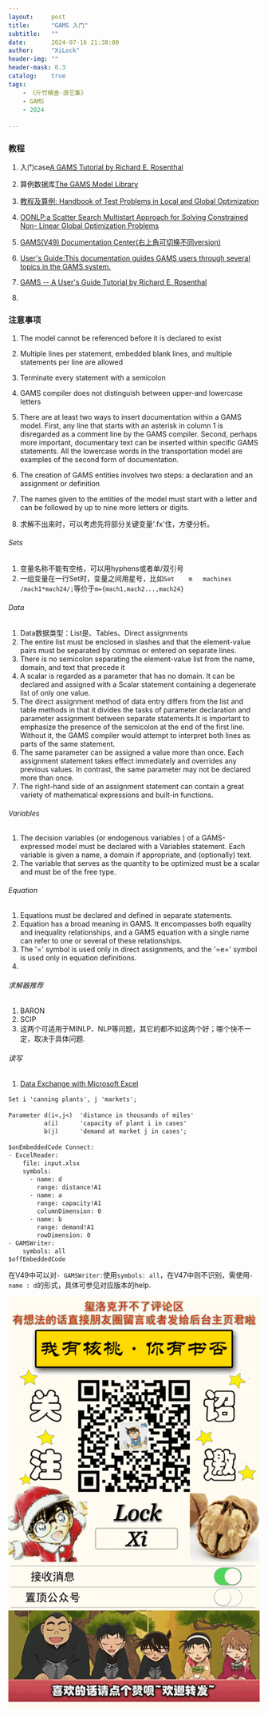 ```yaml
---
layout:     post
title:      "GAMS 入门"
subtitle:   ""
date:       2024-07-16 21:38:00
author:     "XiLock"
header-img: ""
header-mask: 0.3
catalog:    true
tags:
    - 《斤竹精舍·游艺集》
    - GAMS
    - 2024

---
```



### 教程
1. 入门case[A GAMS Tutorial by Richard E. Rosenthal](https://www.gams.com/latest/docs/UG_Tutorial.html)
1. 算例数据库[The GAMS Model Library](https://www.gams.com/latest/gamslib_ml/libhtml/index.html#gamslib)
1. [教程及算例: Handbook of Test Problems in Local and Global Optimization](http://titan.princeton.edu/TestProblems/)
1. [OONLP:a Scatter Search Multistart Approach for Solving Constrained Non- Linear Global Optimization Problems](https://www.gams.com/archives/presentations/present_lasdon.pdf?search=cstr)

1. [GAMS(V49) Documentation Center(右上角可切换不同version)](https://www.gams.com/49/docs/index.html)

1. [User's Guide:This documentation guides GAMS users through several topics in the GAMS system.](https://www.gams.com/47/docs/UG_MAIN.html#UG_Tutorial_Examples)
1. [GAMS -- A User's Guide Tutorial by Richard E. Rosenthal](https://www.un.org/en/development/desa/policy/mdg_workshops/training_material/gams_users_guide.pdf)
1. []()

### 注意事项
1. The model cannot be referenced before it is declared to exist
1. Multiple lines per statement, embedded blank lines, and multiple statements per line are allowed
1. Terminate every statement with a semicolon
1. GAMS compiler does not distinguish between upper-and lowercase letters
1. There are at least two ways to insert documentation within a GAMS model. First, any line that starts with an asterisk in column 1 is disregarded as a comment line by the GAMS compiler. Second, perhaps more important, documentary text can be inserted within specific GAMS statements. All the lowercase words in the transportation model are examples of the second form of documentation.

1. The creation of GAMS entities involves two steps: a declaration and an assignment or definition
1. The names given to the entities of the model must start with a letter and can be followed by up to nine more letters or digits.

1. 求解不出来时，可以考虑先将部分关键变量'.fx'住，方便分析。


###### Sets
1. 变量名称不能有空格，可以用hyphens或者单/双引号
1. 一组变量在一行Set时，变量之间用星号，比如`Set    m   machines             /mach1*mach24/;`等价于`m={mach1,mach2...,mach24}`

###### Data
1. Data数据类型：List是、Tables、Direct assignments
1. The entire list must be enclosed in slashes and that the element-value pairs must be separated by commas or entered on separate lines.
1. There is no semicolon separating the element-value list from the name, domain, and text that precede it
1. A scalar is regarded as a parameter that has no domain. It can be declared and assigned with a Scalar statement containing a degenerate list of only one value.
1. The direct assignment method of data entry differs from the list and table methods in that it divides the tasks of parameter declaration and parameter assignment between separate statements.It is important to emphasize the presence of the semicolon at the end of the first line. Without it, the GAMS compiler would attempt to interpret both lines as parts of the same statement.
1. The same parameter can be assigned a value more than once. Each assignment statement takes effect immediately and overrides any previous values. In contrast, the same parameter may not be declared more than once. 
1. The right-hand side of an assignment statement can contain a great variety of mathematical expressions and built-in functions.

###### Variables
1. The decision variables (or endogenous variables ) of a GAMS-expressed model must be declared with a Variables statement. Each variable is given a name, a domain if appropriate, and (optionally) text.  
1. The variable that serves as the quantity to be optimized must be a scalar and must be of the free type. 

###### Equation
1. Equations must be declared and defined in separate statements. 
1. Equation has a broad meaning in GAMS. It encompasses both equality and inequality relationships, and a GAMS equation with a single name can refer to one or several of these relationships.
1. The '=' symbol is used only in direct assignments, and the '=e=' symbol is used only in equation definitions. 
1. 

######  求解器推荐
1. BARON
1. SCIP
1. 这两个可适用于MINLP、NLP等问题，其它的都不如这两个好；哪个快不一定，取决于具体问题.

###### 读写
1. [Data Exchange with Microsoft Excel](https://www.gams.com/48/docs/UG_DataExchange_Excel.html)


```GAMS
Set i 'canning plants', j 'markets';

Parameter d(i<,j<)  'distance in thousands of miles'
          a(i)      'capacity of plant i in cases'
          b(j)      'demand at market j in cases';

$onEmbeddedCode Connect:
- ExcelReader:
    file: input.xlsx
    symbols:
      - name: d
        range: distance!A1
      - name: a
        range: capacity!A1
        columnDimension: 0
      - name: b
        range: demand!A1
        rowDimension: 0
- GAMSWriter:
    symbols: all
$offEmbeddedCode
```

在V49中可以对`- GAMSWriter:`使用`symbols: all`，在V47中则不识别，需使用`- name : d`的形式，具体可参见对应版本的help.



![](/img/wc-tail.GIF)
